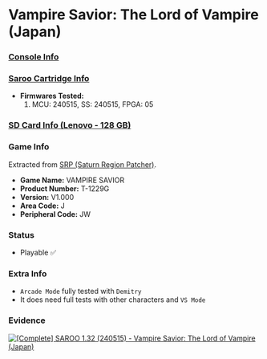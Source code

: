 # Vampire Savior: The Lord of Vampire (Japan)

### [Console Info](../../../../../Info/Consoles/VA13/README.md)

### [Saroo Cartridge Info](../../../../../Info/Cartridges/RetroGameParadiseStore/1.32F/README.md)

- <b>Firmwares Tested:</b>
  1. MCU: 240515, SS: 240515, FPGA: 05

### [SD Card Info (Lenovo - 128 GB)](../../../../../Info/SdCards/Lenovo/128GB/fat32/README.md)

### Game Info

Extracted from [SRP (Saturn Region Patcher)](https://segaxtreme.net/resources/saturn-region-patcher.81/download).

- <b>Game Name:</b> VAMPIRE SAVIOR
- <b>Product Number:</b> T-1229G
- <b>Version:</b> V1.000
- <b>Area Code:</b> J
- <b>Peripheral Code:</b> JW

### Status

- Playable :white_check_mark:

### Extra Info

- `Arcade Mode` fully tested with `Demitry`
- It does need full tests with other characters and `VS Mode`

### Evidence

[![[Complete] SAROO 1.32 (240515) - Vampire Savior: The Lord of Vampire (Japan)](https://img.youtube.com/vi/yV3gqJcytVY/0.jpg)](https://www.youtube.com/watch?v=yV3gqJcytVY)
